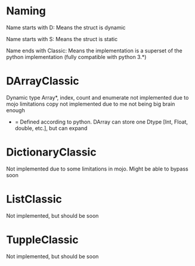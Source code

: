 # Naming
Name starts with D:
    Means the struct is dynamic

Name starts with S:
    Means the struct is static

Name ends with Classic:
    Means the implementation is a superset of the python implementation (fully compatible with python 3.*)


# DArrayClassic
Dynamic type Array*, index, count and enumerate not implemented due to mojo limitations
copy not implemented due to me not being big brain enough

* = Defined according to python. DArray can store one Dtype [Int, Float, double, etc.], but can expand

# DictionaryClassic
Not implemented due to some limitations in mojo. Might be able to bypass soon

# ListClassic
Not implemented, but should be soon

# TuppleClassic
Not implemented, but should be soon